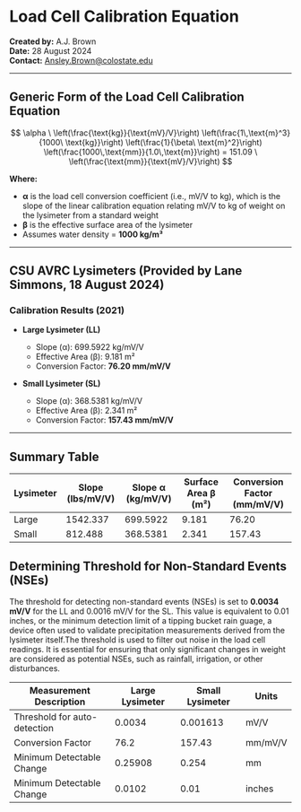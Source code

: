 # Load Cell Calibration Equation

**Created by:** A.J. Brown  
**Date:** 28 August 2024  
**Contact:** Ansley.Brown@colostate.edu  

---

## Generic Form of the Load Cell Calibration Equation

$$ \alpha \ \left(\frac{\text{kg}}{\text{mV}/V}\right) \left(\frac{1\,\text{m}^3}{1000\ \text{kg}}\right) \left(\frac{1}{\beta\ \text{m}^2}\right) \left(\frac{1000\,\text{mm}}{1.0\,\text{m}}\right) = 151.09 \ \left(\frac{\text{mm}}{\text{mV}/V}\right) $$

**Where:**
- **α** is the load cell conversion coefficient (i.e., mV/V to kg), which is the slope of the linear calibration equation relating mV/V to kg of weight on the lysimeter from a standard weight
- **β** is the effective surface area of the lysimeter
- Assumes water density = **1000 kg/m³**

---

## CSU AVRC Lysimeters (Provided by Lane Simmons, 18 August 2024)

### Calibration Results (2021)

- **Large Lysimeter (LL)**  
  - Slope (α): 699.5922 kg/mV/V  
  - Effective Area (β): 9.181 m²  
  - Conversion Factor: **76.20 mm/mV/V**

- **Small Lysimeter (SL)**  
  - Slope (α): 368.5381 kg/mV/V  
  - Effective Area (β): 2.341 m²  
  - Conversion Factor: **157.43 mm/mV/V**

---

## Summary Table

| Lysimeter | Slope (lbs/mV/V) | Slope α (kg/mV/V) | Surface Area β (m²) | Conversion Factor (mm/mV/V) |
|-----------|------------------|-------------------|----------------------|------------------------------|
| Large     | 1542.337         | 699.5922          | 9.181                | 76.20                        |
| Small     | 812.488          | 368.5381          | 2.341                | 157.43                       |


## Determining Threshold for Non-Standard Events (NSEs)
The threshold for detecting non-standard events (NSEs) is set to **0.0034 mV/V** for the LL and 0.0016 mV/V for the SL. This value is equivalent to 0.01 inches, or the minimum detection limit of a tipping bucket rain guage, a device often used to validate precipitation measurements derived from the lysimeter itself.The threshold is used to filter out noise in the load cell readings. It is essential for ensuring that only significant changes in weight are considered as potential NSEs, such as rainfall, irrigation, or other disturbances.

| Measurement Description         | Large Lysimeter | Small Lysimeter | Units     |
|---------------------------------|-----------------|------------------|-----------|
| Threshold for auto-detection                  | 0.0034          | 0.001613         | mV/V      |
| Conversion Factor               | 76.2            | 157.43           | mm/mV/V   |
| Minimum Detectable Change       | 0.25908         | 0.254            | mm        |
| Minimum Detectable Change       | 0.0102          | 0.01             | inches    |



